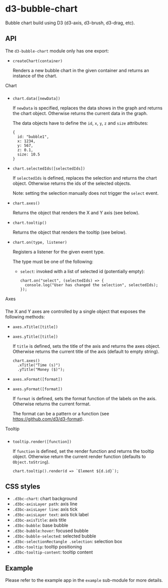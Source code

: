 d3-bubble-chart
===============

Bubble chart build using D3 (d3-axis, d3-brush, d3-drag, etc).

API
---

The `d3-bubble-chart` module only has one export:

* `createChart(container)`

  Renders a new bubble chart in the given container and returns an instance of the chart.

Chart
###

* `chart.data([newData])`

  If `newData` is specified, replaces the data shows in the graph and returns the chart object.
  Otherwise returns the current data in the graph.

  The data objects have to define the `id`, `x`, `y`, `z` and `size` attributes:

      {
        id: "bubble1",
        x: 1234,
        y: 567,
        z: 0.1,
        size: 10.5
      }

* `chart.selectedIds([selectedIds])`

  If `selectedIds` is defined, replaces the selection and returns the chart object.
  Otherwise returns the ids of the selected objects. 
  
  Note: setting the selection manually does not trigger the `select` event.

* `chart.axes()`

  Returns the object that renders the X and Y axis (see below).

* `chart.tooltip()`

  Returns the object that renders the tooltip (see below).

* `chart.on(type, listener)`

  Registers a listener for the given event type.

  The type must be one of the following:

  * `select`: invoked with a list of selected id (potentially empty):

        chart.on("select", (selectedIds) => {
          console.log("User has changed the selection", selectedIds);
        });

Axes
###

The X and Y axes are controlled by a single object that exposes the following methods: 

* `axes.xTitle([title])`
* `axes.yTitle([title])`

  If `title` is defined, sets the title of the axis and returns the axes object.
  Otherwise returns the current title of the axis (default to empty string).

      chart.axes()
        .xTitle("Time (s)")
        .yTitle("Money ($)");

* `axes.xFormat([format])`
* `axes.yFormat([format])`

  If `format` is defined, sets the format function of the labels on the axis.
  Otherwise returns the current format.
  
  The format can be a pattern or a function (see https://github.com/d3/d3-format).

Tooltip
###

* `tooltip.render([function])`

  If `function` is defined, set the render function and returns the tooltip object.
  Otherwise return the current render function (defaults to `Object.toString`).

      chart.tooltip().render(d => `Element ${d.id}`);

CSS styles
------------

* `.d3bc-chart`: chart background
* `.d3bc-axisLayer path`: axis line
* `.d3bc-axisLayer line`: axis tick
* `.d3bc-axisLayer text`: axis tick label
* `.d3bc-axisTitle`: axis title
* `.d3bc-bubble`: base bubble
* `.d3bc-bubble:hover`: focused bubble 
* `.d3bc-bubble-selected`: selected bubble
* `.d3bc-selectionRectangle .selection`: selection box 
* `.d3bc-tooltip`: tooltip positioning
* `.d3bc-tooltip-content`: tooltip content

Example
-------

Please refer to the example app in the `example` sub-module for more details.
